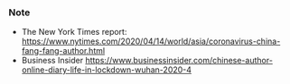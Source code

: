 ### Note

- The New York Times report: https://www.nytimes.com/2020/04/14/world/asia/coronavirus-china-fang-fang-author.html
- Business Insider https://www.businessinsider.com/chinese-author-online-diary-life-in-lockdown-wuhan-2020-4
